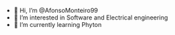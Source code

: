 - 👋 Hi, I’m @AfonsoMonteiro99
- 👀 I’m interested in Software and Electrical engineering
- 🌱 I’m currently learning Phyton


<!---
AfonsoMonteiro99/AfonsoMonteiro99 is a ✨ special ✨ repository because its `README.md` (this file) appears on your GitHub profile.
You can click the Preview link to take a look at your changes.
--->
